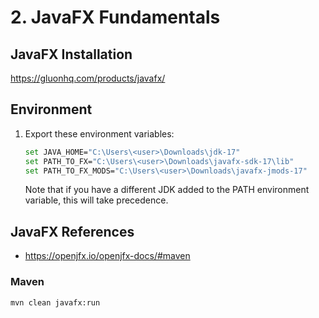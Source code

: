 # 2. JavaFX Fundamentals
## JavaFX Installation
https://gluonhq.com/products/javafx/
## Environment
1. Export these environment variables:
    ```bash
    set JAVA_HOME="C:\Users\<user>\Downloads\jdk-17"
    set PATH_TO_FX="C:\Users\<user>\Downloads\javafx-sdk-17\lib"
    set PATH_TO_FX_MODS="C:\Users\<user>\Downloads\javafx-jmods-17"
    ```
    Note that if you have a different JDK added to the PATH environment variable, this will take precedence. 
## JavaFX References 
* https://openjfx.io/openjfx-docs/#maven
### Maven
```bash
mvn clean javafx:run
```